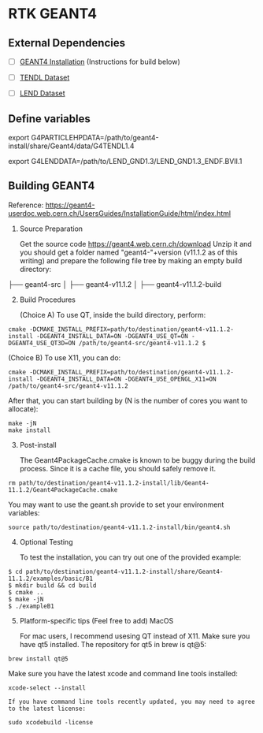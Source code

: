 # RTK GEANT4


## External Dependencies

- [ ] [GEANT4 Installation](https://geant4.web.cern.ch/download) (Instructions for build below)
- [ ] [TENDL Dataset](https://cern.ch/geant4-data/datasets/G4TENDL.1.4.tar.gz)
- [ ] [LEND Dataset](ftp://gdo-nuclear.ucllnl.org)


## Define variables

export G4PARTICLEHPDATA=/path/to/geant4-install/share/Geant4/data/G4TENDL1.4

export G4LENDDATA=/path/to/LEND_GND1.3/LEND_GND1.3_ENDF.BVII.1

## Building GEANT4

Reference: https://geant4-userdoc.web.cern.ch/UsersGuides/InstallationGuide/html/index.html
1) Source Preparation

    Get the source code https://geant4.web.cern.ch/download
    Unzip it and you should get a folder named "geant4-"+version (v11.1.2 as of this writing) and prepare the following file tree by making an empty build directory:

├── geant4-src
│   ├── geant4-v11.1.2
│   ├── geant4-v11.1.2-build

2) Build Procedures

   (Choice A) To use QT, inside the build directory, perform:

```
cmake -DCMAKE_INSTALL_PREFIX=path/to/destination/geant4-v11.1.2-install -DGEANT4_INSTALL_DATA=ON -DGEANT4_USE_QT=ON -DGEANT4_USE_QT3D=ON /path/to/geant4-src/geant4-v11.1.2 $
```
   (Choice B) To use X11, you can do:

```
cmake -DCMAKE_INSTALL_PREFIX=path/to/destination/geant4-v11.1.2-install -DGEANT4_INSTALL_DATA=ON -DGEANT4_USE_OPENGL_X11=ON /path/to/geant4-src/geant4-v11.1.2
```
   After that, you can start building by (N is the number of cores you want to allocate):
```
make -jN
make install
```

3) Post-install

    The Geant4PackageCache.cmake is known to be buggy during the build process. Since it is a cache file, you should safely remove it.
```
rm path/to/destination/geant4-v11.1.2-install/lib/Geant4-11.1.2/Geant4PackageCache.cmake
```
   You may want to use the geant.sh provide to set your environment variables:
```
source path/to/destination/geant4-v11.1.2-install/bin/geant4.sh
```
4) Optional Testing

    To test the installation, you can try out one of the provided example:
```
$ cd path/to/destination/geant4-v11.1.2-install/share/Geant4-11.1.2/examples/basic/B1
$ mkdir build && cd build
$ cmake ..
$ make -jN
$ ./exampleB1
```
5) Platform-specific tips (Feel free to add)
MacOS

    For mac users, I recommend usesing QT instead of X11. Make sure you have qt5 installed. The repository for qt5 in brew is qt@5:
```
brew install qt@5
```
   Make sure you have the latest xcode and command line tools installed:
```
xcode-select --install
```
    If you have command line tools recently updated, you may need to agree to the latest license:
```
sudo xcodebuild -license
```